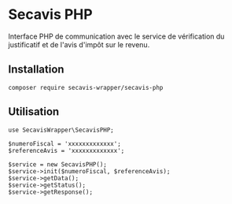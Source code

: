 # Secavis PHP

Interface PHP de communication avec le service de vérification du justificatif et de l'avis d'impôt sur le revenu.

## Installation

```
composer require secavis-wrapper/secavis-php
```

## Utilisation

```
use SecavisWrapper\SecavisPHP;

$numeroFiscal = 'xxxxxxxxxxxxx';
$referenceAvis = 'xxxxxxxxxxxxx';

$service = new SecavisPHP();
$service->init($numeroFiscal, $referenceAvis);
$service->getData();
$service->getStatus();
$service->getResponse();

```
